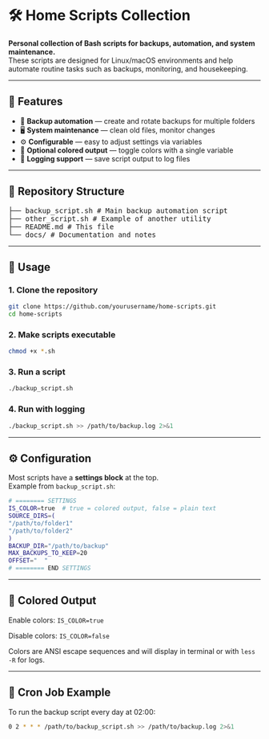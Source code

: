 # 🛠 Home Scripts Collection

**Personal collection of Bash scripts for backups, automation, and system maintenance.**  
These scripts are designed for Linux/macOS environments and help automate routine tasks such as backups, monitoring, and housekeeping.

---

## 📌 Features
- 📂 **Backup automation** — create and rotate backups for multiple folders
- 🖥 **System maintenance** — clean old files, monitor changes
- ⚙ **Configurable** — easy to adjust settings via variables
- 🎨 **Optional colored output** — toggle colors with a single variable
- 📝 **Logging support** — save script output to log files

---

## 📂 Repository Structure
<pre>├── backup_script.sh # Main backup automation script 
├── other_script.sh # Example of another utility 
├── README.md # This file 
└── docs/ # Documentation and notes</pre>

---

## 🚀 Usage

### 1. Clone the repository

```bash
git clone https://github.com/yourusername/home-scripts.git
cd home-scripts
```

### 2. Make scripts executable

```bash
chmod +x *.sh
```

### 3. Run a script

```bash
./backup_script.sh
```

### 4. Run with logging

```bash
./backup_script.sh >> /path/to/backup.log 2>&1
```
---
## ⚙ Configuration

Most scripts have a **settings block** at the top.  
Example from `backup_script.sh`:

```bash
# ======== SETTINGS
IS_COLOR=true  # true = colored output, false = plain text
SOURCE_DIRS=(
"/path/to/folder1"
"/path/to/folder2"
)
BACKUP_DIR="/path/to/backup"
MAX_BACKUPS_TO_KEEP=20
OFFSET="  "
# ======== END SETTINGS
```

---

## 🎨 Colored Output

Enable colors: `IS_COLOR=true`

Disable colors: `IS_COLOR=false`

Colors are ANSI escape sequences and will display in terminal or with `less -R` for logs.

---

## 📅 Cron Job Example

To run the backup script every day at 02:00:

```bash
0 2 * * * /path/to/backup_script.sh >> /path/to/backup.log 2>&1
```